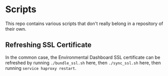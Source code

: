 # Scripts

This repo contains various scripts that don't really belong in a repository of their own.

## Refreshing SSL Certificate

In the common case, the Environmental Dashboard SSL certificate can be refreshed by running `./bundle_ssl.sh` here, then `./sync_ssl.sh` here, then
running `service haproxy restart`.

